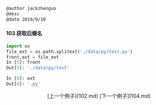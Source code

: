 ```markdown
@author jackzhenguo
@desc 
@date 2019/9/10
```

#### 103 获取后缀名

```python
import os
file_ext = os.path.splitext('./data/py/test.py')
front,ext = file_ext
In [5]: front
Out[5]: './data/py/test'

In [6]: ext
Out[6]: '.py'
```

<center>[上一个例子](102.md)    [下一个例子](104.md)</center>